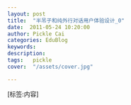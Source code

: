 ```yaml
---
layout: post  
title:  "半吊子和纯外行对话用户体验设计_0"
date:  2011-05-24 10:20:00
author: Pickle Cai  
categories: EduBlog  
keywords: 
description:   
tags:	pickle   
cover:  "/assets/cover.jpg"  

---
```


[标签:内容]
